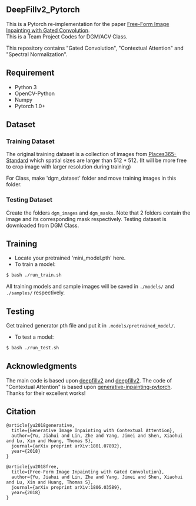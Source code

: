 ## DeepFillv2_Pytorch
This is a Pytorch re-implementation for the paper [Free-Form Image Inpainting with Gated Convolution](https://arxiv.org/abs/1806.03589).  
This is a Team Project Codes for DGM/ACV Class.

This repository contains "Gated Convolution", "Contextual Attention" and "Spectral Normalization".
## Requirement
- Python 3
- OpenCV-Python
- Numpy
- Pytorch 1.0+

## Dataset
### Training Dataset
The original training dataset is a collection of images from [Places365-Standard](http://places2.csail.mit.edu/download.html) which spatial sizes are larger than 512 * 512. (It will be more free to crop image with larger resolution during training)

For Class, make 'dgm_dataset' folder and move training images in this folder.

### Testing Dataset
Create the folders `dgm_images` and `dgm_masks`. 
Note that 2 folders contain the image and its corresponding mask respectively.
Testing dataset is downloaded from DGM Class.

## Training
* Locate your pretrained 'mini_model.pth' here.
* To train a model:
``` bash
$ bash ./run_train.sh
``` 
All training models and sample images will be saved in `./models/` and `./samples/` respectively.
## Testing
Get trained generator pth file and put it in `.models/pretrained_model/`.
* To test a model:
``` bash
$ bash ./run_test.sh
``` 
## Acknowledgments
The main code is based upon [deepfillv2](https://github.com/zhaoyuzhi/deepfillv2) and [deepfillv2](https://github.com/csqiangwen/DeepFillv2_Pytorch).
The code of "Contextual Attention" is based upon [generative-inpainting-pytorch](https://github.com/daa233/generative-inpainting-pytorch).  
Thanks for their excellent works!  

## Citation
```
@article{yu2018generative,
  title={Generative Image Inpainting with Contextual Attention},
  author={Yu, Jiahui and Lin, Zhe and Yang, Jimei and Shen, Xiaohui and Lu, Xin and Huang, Thomas S},
  journal={arXiv preprint arXiv:1801.07892},
  year={2018}
}

@article{yu2018free,
  title={Free-Form Image Inpainting with Gated Convolution},
  author={Yu, Jiahui and Lin, Zhe and Yang, Jimei and Shen, Xiaohui and Lu, Xin and Huang, Thomas S},
  journal={arXiv preprint arXiv:1806.03589},
  year={2018}
}
```
